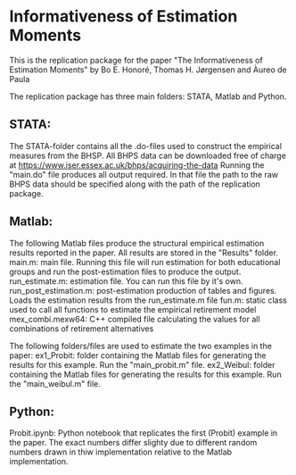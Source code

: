 # Informativeness of Estimation Moments

This is the replication package for the paper "The Informativeness of Estimation Moments"
by Bo E. Honoré, Thomas H. Jørgensen and Àureo de Paula

The replication package has three main folders: STATA, Matlab and Python.

STATA:
------
The STATA-folder contains all the .do-files used to construct the empirical measures from the BHSP. All BHPS data can be downloaded free of charge at https://www.iser.essex.ac.uk/bhps/acquiring-the-data
Running the "main.do" file produces all output required. In that file the path to the raw BHPS data should be specified along with the path of the replication package.

Matlab:
------
The following Matlab files produce the structural empirical estimation results reported in the paper. All results are stored in the "Results" folder.
main.m:			main file. Running this file will run estimation for both educational groups and run the post-estimation files to produce the output.
run_estimate.m:		estimation file. You can run this file by it's own.		
run_post_estimation.m:	post-estimation production of tables and figures. Loads the estimation results from the run_estimate.m file	
fun.m:			static class used to call all functions to estimate the empirical retirement model
mex_combi.mexw64: 	C++ compiled file calculating the values for all combinations of retirement alternatives

The following folders/files are used to estimate the two examples in the paper:
ex1_Probit:		folder containing the Matlab files for generating the results for this example. Run the "main_probit.m" file.
ex2_Weibul:		folder containing the Matlab files for generating the results for this example. Run the "main_weibul.m" file.

Python:
------
Probit.ipynb:		Python notebook that replicates the first (Probit) example in the paper. The exact numbers differ slighty due to different random numbers drawn in thiw implementation relative to the Matlab implementation.
